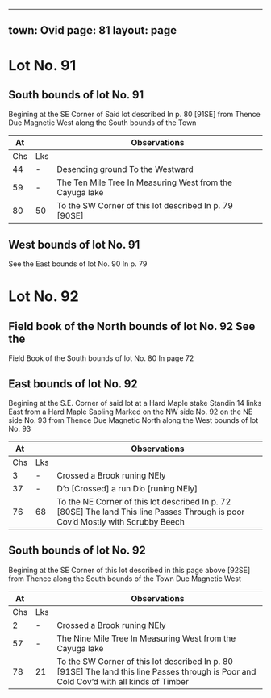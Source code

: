 
---
town: Ovid
page: 81
layout: page
---

# Lot No. 91

## South bounds of lot No. 91
Begining at the SE Corner of Said lot described In p. 80 [91SE] from Thence Due Magnetic West along the South bounds of the Town

| At |    | Observations |
| -- | -- | ------------ |
| Chs | Lks | |
44 | - | Desending ground To the Westward
59 | - | The Ten Mile Tree In Measuring West from the Cayuga lake
80 | 50 | To the SW Corner of this lot described In p. 79 [90SE]

## West bounds of lot No. 91
See the East bounds of lot No. 90 In p. 79

# Lot No. 92

## Field book of the North bounds of lot No. 92 See the
Field Book of the South bounds of lot No. 80 In page 72

## East bounds of lot No. 92
Begining at the S.E. Corner of said lot at a Hard Maple stake Standin 14 links East from a Hard Maple Sapling Marked on the NW side No. 92 on the NE side No. 93 from Thence Due Magnetic North along the West bounds of lot No. 93

| At |    | Observations |
| -- | -- | ------------ |
| Chs | Lks | |
3 | - | Crossed a Brook runing NEly
37 | - | D’o [Crossed] a run D’o [runing NEly] 
76 | 68 | To the NE Corner of this lot described In p. 72 [80SE] The land This line Passes Through is poor Cov’d Mostly with Scrubby Beech

## South bounds of lot No. 92
Begining at the SE Corner of this lot described in this page above [92SE] from Thence along the South bounds of the Town Due Magnetic West

| At |    | Observations |
| -- | -- | ------------ |
| Chs | Lks | |
2 | - | Crossed a Brook runing NEly
57 | - | The Nine Mile Tree In Measuring West from the Cayuga lake
78 | 21 | To the SW Corner of this lot described In p. 80 [91SE] The land this line Passes through is Poor and Cold Cov’d with all kinds of Timber

